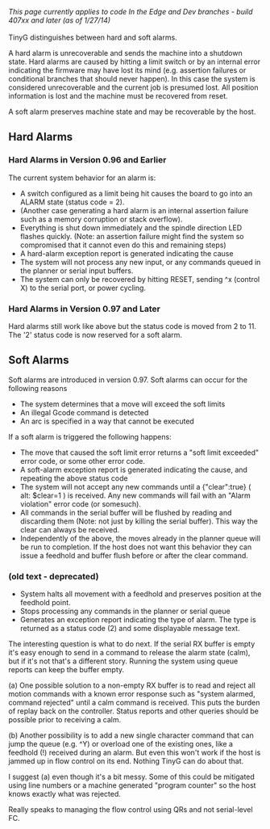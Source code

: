 _This page currently applies to code In the Edge and Dev branches - build 407xx and later (as of 1/27/14)_ <br><br>
TinyG distinguishes between hard and soft alarms.

A hard alarm is unrecoverable and sends the machine into a shutdown state. Hard alarms are caused by hitting a limit switch or by an internal error indicating the firmware may have lost its mind (e.g. assertion failures or conditional branches that should never happen). In this case the system is considered unrecoverable and the current job is presumed lost. All position information is lost and the machine must be recovered from reset.

A soft alarm preserves machine state and may be recoverable by the host.

## Hard Alarms
### Hard Alarms in Version 0.96 and Earlier
The current system behavior for an alarm is:
* A switch configured as a limit being hit causes the board to go into an ALARM state (status code = 2).
* (Another case generating a hard alarm is an internal assertion failure such as a memory corruption or stack overflow).
* Everything is shut down immediately and the spindle direction LED flashes quickly. (Note: an assertion failure might find the system so compromised that it cannot even do this and remaining steps)
* A hard-alarm exception report is generated indicating the cause
* The system will not process any new input, or any commands queued in the planner or serial input buffers.
* The system can only be recovered by hitting RESET, sending ^x (control X) to the serial port, or power cycling.

### Hard Alarms in Version 0.97 and Later
Hard alarms still work like above but the status code is moved from 2 to 11. The '2' status code is now reserved for a soft alarm.

## Soft Alarms
Soft alarms are introduced in version 0.97. Soft alarms can occur for the following reasons
* The system determines that a move will exceed the soft limits
* An illegal Gcode command is detected
* An arc is specified in a way that cannot be executed

If a soft alarm is triggered the following happens:
* The move that caused the soft limit error returns a "soft limit exceeded" error code, or some other error code.
* A soft-alarm exception report is generated indicating the cause, and repeating the above status code
* The system will not accept any new commands until a {"clear":true} ( alt: $clear=1 ) is received. Any new commands will fail with an "Alarm violation" error code (or somesuch).
* All commands in the serial buffer will be flushed by reading and discarding them (Note: not just by killing the serial buffer). This way the clear can always be received.
* Independently of the above, the moves already in the planner queue will be run to completion. If the host does not want this behavior they can issue a feedhold and buffer flush before or after the clear command.



### (old text - deprecated)
* System halts all movement with a feedhold and preserves position at the feedhold point.
* Stops processing any commands in the planner or serial queue
* Generates an exception report indicating the type of alarm. The type is returned as a status code (2) and some displayable message text.

The interesting question is what to do next. If the serial RX buffer is empty it's easy enough to send in a command to release the alarm state (calm), but if it's not that's a different story. Running the system using queue reports can keep the buffer empty.

(a) One possible solution to a non-empty RX buffer is to read and reject all motion commands with a known error response such as "system alarmed, command rejected" until a calm command is received. This puts the burden of replay back on the controller. Status reports and other queries should be possible prior to receiving a calm.

(b) Another possibility is to add a new single character command that can jump the queue (e.g. ^Y) or overload one of the existing ones, like a feedhold (!) received during an alarm. But even this won't work if the host is jammed up in flow control on its end. Nothing TinyG can do about that.

I suggest (a) even though it's a bit messy. Some of this could be mitigated using line numbers or a machine generated "program counter" so the host knows exactly what was rejected.

Really speaks to managing the flow control using QRs and not serial-level FC.
